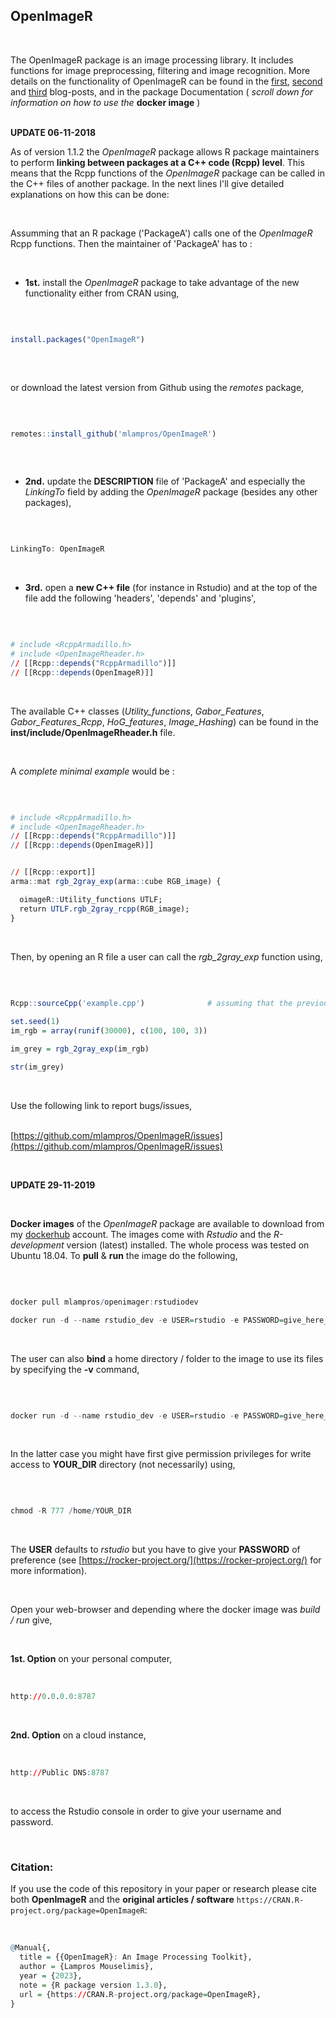 
## OpenImageR
<br>

The OpenImageR package is an image processing library. It includes functions for image preprocessing, filtering and image recognition. More details on the functionality of OpenImageR can be found in the [first](http://mlampros.github.io/2016/07/08/OpenImageR/), [second](http://mlampros.github.io/2018/08/08/Gabor_Feature_Extraction/) and [third](http://mlampros.github.io/2018/11/09/Image_Segmentation_Superpixels_Clustering/) blog-posts, and in the package Documentation  ( *scroll down for information on how to use the* **docker image** )
<br><br>


**UPDATE 06-11-2018**

As of version 1.1.2 the *OpenImageR* package allows R package maintainers to perform **linking between packages at a C++ code (Rcpp) level**. This means that the Rcpp functions of the *OpenImageR* package can be called in the C++ files of another package. In the next lines I'll give detailed explanations on how this can be done:

<br>

Assumming that an R package ('PackageA') calls one of the *OpenImageR* Rcpp functions. Then the maintainer of 'PackageA' has to :

<br>

* **1st.** install the *OpenImageR* package to take advantage of the new functionality either from CRAN using,

<br>


```R

install.packages("OpenImageR")
 

```

<br>

or download the latest version from Github using the *remotes* package,

<br>

```R

remotes::install_github('mlampros/OpenImageR')
 

```

<br>

* **2nd.** update the **DESCRIPTION** file of 'PackageA' and especially the *LinkingTo* field by adding the *OpenImageR* package (besides any other packages),

<br>

```R

LinkingTo: OpenImageR

```

<br>

* **3rd.** open a **new C++ file** (for instance in Rstudio) and at the top of the file add the following 'headers', 'depends' and 'plugins',

<br>

```R

# include <RcppArmadillo.h>
# include <OpenImageRheader.h>
// [[Rcpp::depends("RcppArmadillo")]]
// [[Rcpp::depends(OpenImageR)]]


```
<br>

The available C++ classes (*Utility_functions*, *Gabor_Features*, *Gabor_Features_Rcpp*, *HoG_features*, *Image_Hashing*) can be found in the **inst/include/OpenImageRheader.h** file.

<br>

A *complete minimal example* would be :

<br>

```R

# include <RcppArmadillo.h>
# include <OpenImageRheader.h>
// [[Rcpp::depends("RcppArmadillo")]]
// [[Rcpp::depends(OpenImageR)]]


// [[Rcpp::export]]
arma::mat rgb_2gray_exp(arma::cube RGB_image) {

  oimageR::Utility_functions UTLF;
  return UTLF.rgb_2gray_rcpp(RGB_image);
}


```

<br>

Then, by opening an R file a user can call the *rgb_2gray_exp* function using,

<br>

```R

Rcpp::sourceCpp('example.cpp')              # assuming that the previous Rcpp code is included in 'example.cpp' 
             
set.seed(1)
im_rgb = array(runif(30000), c(100, 100, 3))

im_grey = rgb_2gray_exp(im_rgb)

str(im_grey)

```

<br>

Use the following link to report bugs/issues,
<br><br>

[https://github.com/mlampros/OpenImageR/issues](https://github.com/mlampros/OpenImageR/issues)


<br>


**UPDATE 29-11-2019**

<br>

**Docker images** of the *OpenImageR* package are available to download from my [dockerhub](https://hub.docker.com/r/mlampros/openimager) account. The images come with *Rstudio* and the *R-development* version (latest) installed. The whole process was tested on Ubuntu 18.04. To **pull** & **run** the image do the following,

<br>

```R

docker pull mlampros/openimager:rstudiodev

docker run -d --name rstudio_dev -e USER=rstudio -e PASSWORD=give_here_your_password --rm -p 8787:8787 mlampros/openimager:rstudiodev

```

<br>

The user can also **bind** a home directory / folder to the image to use its files by specifying the **-v** command,

<br>

```R

docker run -d --name rstudio_dev -e USER=rstudio -e PASSWORD=give_here_your_password --rm -p 8787:8787 -v /home/YOUR_DIR:/home/rstudio/YOUR_DIR mlampros/openimager:rstudiodev


```

<br>

In the latter case you might have first give permission privileges for write access to **YOUR_DIR** directory (not necessarily) using,

<br>

```R

chmod -R 777 /home/YOUR_DIR


```

<br>

The **USER** defaults to *rstudio* but you have to give your **PASSWORD** of preference (see [https://rocker-project.org/](https://rocker-project.org/) for more information).

<br>

Open your web-browser and depending where the docker image was *build / run* give, 

<br>

**1st. Option** on your personal computer,

<br>

```R
http://0.0.0.0:8787 

```

<br>

**2nd. Option** on a cloud instance, 

<br>

```R
http://Public DNS:8787

```

<br>

to access the Rstudio console in order to give your username and password.

<br>

### **Citation:**

If you use the code of this repository in your paper or research please cite both **OpenImageR** and the **original articles / software** `https://CRAN.R-project.org/package=OpenImageR`:

<br>

```R
@Manual{,
  title = {{OpenImageR}: An Image Processing Toolkit},
  author = {Lampros Mouselimis},
  year = {2023},
  note = {R package version 1.3.0},
  url = {https://CRAN.R-project.org/package=OpenImageR},
}
```

<br>

